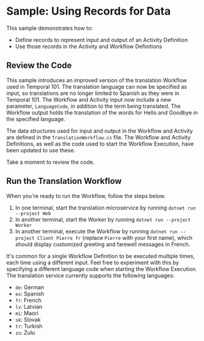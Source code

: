 # Sample: Using Records for Data
This sample demonstrates how to:

* Define records to represent input and output of an Activity Definition
* Use those records in the Activity and Workflow Definitions

## Review the Code
This sample introduces an improved version of the translation 
Workflow used in Temporal 101. The translation language can now
be specified as input, so translations are no longer limited to 
Spanish as they were in Temporal 101. The Workflow and Activity
input now include a new parameter, `LanguageCode`, in addition 
to the term being translated. The Workflow output holds the 
translation of the words for Hello and Goodbye in the specified
language. 

The data structures used for input and output in the Workflow and 
Activity are defined in the `TranslationWorkflow.cs` file. The Workflow and 
Activity Definitions, as well as the code used to start the 
Workflow Execution, have been updated to use these. 

Take a moment to review the code.

## Run the Translation Workflow
When you're ready to run the Workflow, follow the steps below.

1. In one terminal, start the translation microservice by running 
   `dotnet run --project Web`
2. In another terminal, start the Worker by running `dotnet run --project Worker`
3. In another terminal, execute the Workflow by running 
   `dotnet run --project Client Pierre fr` (replace `Pierre` with your 
   first name), which should display customized greeting and farewell 
   messages in French.

It's common for a single Workflow Definition to be executed multiple 
times, each time using a different input. Feel free to experiment 
with this by specifying a different language code when starting the 
Workflow Execution. The translation service currently supports the 
following languages:

* `de`: German
* `es`: Spanish
* `fr`: French
* `lv`: Latvian
* `mi`: Maori
* `sk`: Slovak
* `tr`: Turkish
* `zu`: Zulu